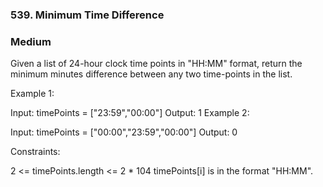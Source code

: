### 539. Minimum Time Difference
### Medium

Given a list of 24-hour clock time points in "HH:MM" format, return the minimum minutes difference between any two time-points in the list.
 

Example 1:

Input: timePoints = ["23:59","00:00"]
Output: 1
Example 2:

Input: timePoints = ["00:00","23:59","00:00"]
Output: 0
 

Constraints:

2 <= timePoints.length <= 2 * 104
timePoints[i] is in the format "HH:MM".
